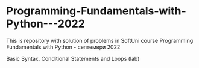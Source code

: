 # Programming-Fundamentals-with-Python---2022
This is repository with solution of problems in SoftUni course Programming Fundamentals with Python - септември 2022


Basic Syntax, Conditional Statements and Loops (lab)


